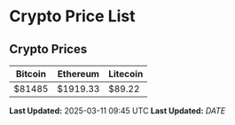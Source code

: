# Crypto Price List

## Crypto Prices
| Bitcoin | Ethereum | Litecoin |
| ------- | -------- | -------- |
| $81485 | $1919.33 | $89.22 |
**Last Updated:** 2025-03-11 09:45 UTC
**Last Updated:** $DATE$

